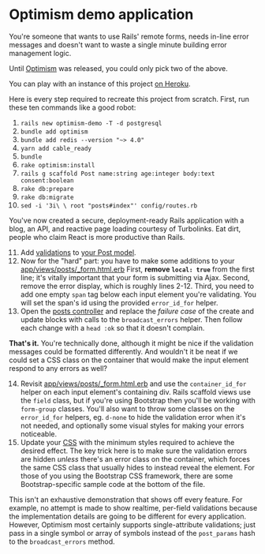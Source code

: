# Optimism demo application

You're someone that wants to use Rails' remote forms, needs in-line error messages and doesn't want to waste a single minute building error management logic.

Until [Optimism](https://github.com/leastbad/optimism) was released, you could only pick two of the above.

You can play with an instance of this project [on Heroku](https://optimism-demo.herokuapp.com/).

Here is every step required to recreate this project from scratch. First, run these ten commands like a good robot:

1. `rails new optimism-demo -T -d postgresql`
2. `bundle add optimism`
3. `bundle add redis --version "~> 4.0"`
4. `yarn add cable_ready`
5. `bundle`
6. `rake optimism:install`
7. `rails g scaffold Post name:string age:integer body:text consent:boolean`
8. `rake db:prepare`
9. `rake db:migrate`
10. `sed -i '3i\ \ root "posts#index"' config/routes.rb`

You've now created a secure, deployment-ready Rails application with a blog, an API, and reactive page loading courtesy of Turbolinks. Eat dirt, people who claim React is more productive than Rails.

11. Add [validations](https://guides.rubyonrails.org/active_record_validations.html#validation-helpers) to [your Post model](https://github.com/leastbad/optimism-demo/blob/master/app/models/post.rb).
12. Now for the "hard" part: you have to make some additions to your [app/views/posts/\_form.html.erb](https://github.com/leastbad/optimism-demo/blob/master/app/views/posts/_form.html.erb) First, **remove `local: true`** from the first line; it's vitally important that your form is submitting via Ajax. Second, remove the error display, which is roughly lines 2-12. Third, you need to add one empty `span` tag below each input element you're validating. You will set the span's id using the provided `error_id_for` helper.
13. Open the [posts controller](https://github.com/leastbad/optimism-demo/blob/master/app/controllers/posts_controller.rb) and replace the _failure case_ of the create and update blocks with calls to the `broadcast_errors` helper. Then follow each change with a `head :ok` so that it doesn't complain.

**That's it.** You're technically done, although it might be nice if the validation messages could be formatted differently. And wouldn't it be neat if we could set a CSS class on the container that would make the input element respond to any errors as well?

14. Revisit [app/views/posts/\_form.html.erb](https://github.com/leastbad/optimism-demo/blob/master/app/views/posts/_form.html.erb) and use the `container_id_for` helper on each input element's containing div. Rails scaffold views use the `field` class, but if you're using Bootstrap then you'll be working with `form-group` classes. You'll also want to throw some classes on the `error_id_for` helpers, eg. `d-none` to hide the validation error when it's not needed, and optionally some visual styles for making your errors noticeable.
15. Update your [CSS](https://github.com/leastbad/optimism-demo/blob/master/app/assets/stylesheets/application.css) with the minimum styles required to achieve the desired effect. The key trick here is to make sure the validation errors are hidden _unless_ there's an error class on the container, which forces the same CSS class that usually hides to instead reveal the element. For those of you using the Bootstrap CSS framework, there are some Bootstrap-specific sample code at the bottom of the file.

This isn't an exhaustive demonstration that shows off every feature. For example, no attempt is made to show realtime, per-field validations because the implementation details are going to be different for every application. However, Optimism most certainly supports single-attribute validations; just pass in a single symbol or array of symbols instead of the `post_params` hash to the `broadcast_errors` method.
